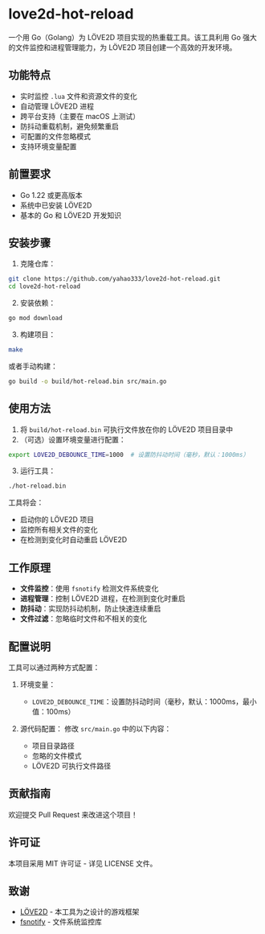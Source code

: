 # love2d-hot-reload

一个用 Go（Golang）为 LÖVE2D 项目实现的热重载工具。该工具利用 Go 强大的文件监控和进程管理能力，为 LÖVE2D 项目创建一个高效的开发环境。

## 功能特点

- 实时监控 `.lua` 文件和资源文件的变化
- 自动管理 LÖVE2D 进程
- 跨平台支持（主要在 macOS 上测试）
- 防抖动重载机制，避免频繁重启
- 可配置的文件忽略模式
- 支持环境变量配置

## 前置要求

- Go 1.22 或更高版本
- 系统中已安装 LÖVE2D
- 基本的 Go 和 LÖVE2D 开发知识

## 安装步骤

1. 克隆仓库：
```bash
git clone https://github.com/yahao333/love2d-hot-reload.git
cd love2d-hot-reload
```

2. 安装依赖：
```bash
go mod download
```

3. 构建项目：
```bash
make
```
或者手动构建：
```bash
go build -o build/hot-reload.bin src/main.go
```

## 使用方法

1. 将 `build/hot-reload.bin` 可执行文件放在你的 LÖVE2D 项目目录中
2. （可选）设置环境变量进行配置：
```bash
export LOVE2D_DEBOUNCE_TIME=1000  # 设置防抖动时间（毫秒，默认：1000ms）
```
3. 运行工具：
```bash
./hot-reload.bin
```

工具将会：
- 启动你的 LÖVE2D 项目
- 监控所有相关文件的变化
- 在检测到变化时自动重启 LÖVE2D

## 工作原理

- **文件监控**：使用 `fsnotify` 检测文件系统变化
- **进程管理**：控制 LÖVE2D 进程，在检测到变化时重启
- **防抖动**：实现防抖动机制，防止快速连续重启
- **文件过滤**：忽略临时文件和不相关的变化

## 配置说明

工具可以通过两种方式配置：

1. 环境变量：
   - `LOVE2D_DEBOUNCE_TIME`：设置防抖动时间（毫秒，默认：1000ms，最小值：100ms）

2. 源代码配置：
   修改 `src/main.go` 中的以下内容：
   - 项目目录路径
   - 忽略的文件模式
   - LÖVE2D 可执行文件路径

## 贡献指南

欢迎提交 Pull Request 来改进这个项目！

## 许可证

本项目采用 MIT 许可证 - 详见 LICENSE 文件。

## 致谢

- [LÖVE2D](https://love2d.org/) - 本工具为之设计的游戏框架
- [fsnotify](https://github.com/fsnotify/fsnotify) - 文件系统监控库 